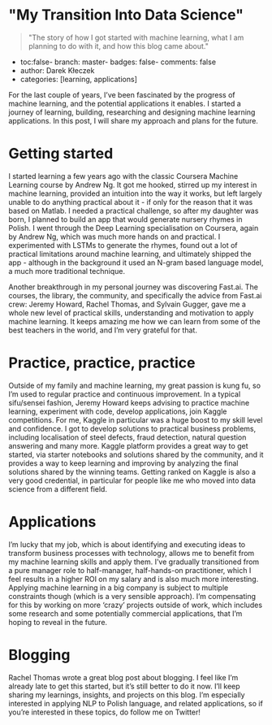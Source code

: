 # "My Transition Into Data Science"
> "The story of how I got started with machine learning, what I am planning to do with it, and how this blog came about."

- toc:false- branch: master- badges: false- comments: false
- author: Darek Kłeczek
- categories: [learning, applications]

For the last couple of years, I’ve been fascinated by the progress of machine learning, and the potential applications it enables. I started a journey of learning, building, researching and designing machine learning applications. In this post, I will share my approach and plans for the future. 

# Getting started

I started learning a few years ago with the classic Coursera Machine Learning course by Andrew Ng. It got me hooked, stirred up my interest in machine learning, provided an intuition into the way it works, but left largely unable to do anything practical about it - if only for the reason that it was based on Matlab. I needed a practical challenge, so after my daughter was born, I planned to build an app that would generate nursery rhymes in Polish. I went through the Deep Learning specialisation on Coursera, again by Andrew Ng, which was much more hands on and practical. I experimented with LSTMs to generate the rhymes, found out a lot of practical limitations around machine learning, and ultimately shipped the app - although in the background it used an N-gram based language model, a much more traditional technique. 

Another breakthrough in my personal journey was discovering Fast.ai. The courses, the library, the community, and specifically the advice from Fast.ai crew: Jeremy Howard, Rachel Thomas, and Sylvain Gugger, gave me a whole new level of practical skills, understanding and motivation to apply machine learning. It keeps amazing me how we can learn from some of the best teachers in the world, and I’m very grateful for that. 

# Practice, practice, practice

Outside of my family and machine learning, my great passion is kung fu, so I’m used to regular practice and continuous improvement. In a typical sifu/sensei fashion, Jeremy Howard keeps advising to practice machine learning, experiment with code, develop applications, join Kaggle competitions. For me, Kaggle in particular was a huge boost to my skill level and confidence. I got to develop solutions to practical business problems, including localisation of steel defects, fraud detection, natural question answering and many more. Kaggle platform provides a great way to get started, via starter notebooks and solutions shared by the community, and it provides a way to keep learning and improving by analyzing the final solutions shared by the winning teams. Getting ranked on Kaggle is also a very good credential, in particular for people like me who moved into data science from a different field. 

# Applications

I’m lucky that my job, which is about identifying and executing ideas to transform business processes with technology, allows me to benefit from my machine learning skills and apply them. I’ve gradually transitioned from a pure manager role to half-manager, half-hands-on practitioner, which I feel results in a higher ROI on my salary and is also much more interesting. Applying machine learning in a big company is subject to multiple constraints though (which is a very sensible approach). I’m compensating for this by working on more ‘crazy’ projects outside of work, which includes some research and some potentially commercial applications, that I’m hoping to reveal in the future. 

# Blogging

Rachel Thomas wrote a great blog post about blogging. I feel like I’m already late to get this started, but it’s still better to do it now. I’ll keep sharing my learnings, insights, and projects on this blog. I’m especially interested in applying NLP to Polish language, and related applications, so if you’re interested in these topics, do follow me on Twitter!

